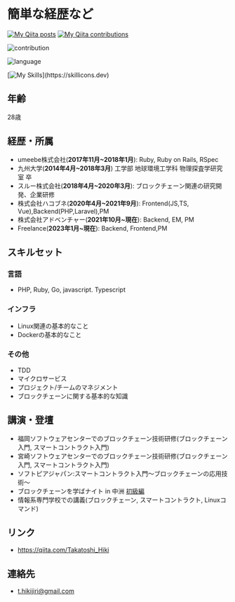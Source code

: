 # 簡単な経歴など

[![My Qiita posts](https://qiita-badge.apiapi.app/s/Takatoshi_Hiki/posts.svg)](http://qiita.com/Takatoshi_Hiki)
[![My Qiita contributions](https://qiita-badge.apiapi.app/s/Takatoshi_Hiki/contributions.svg)](http://qiita.com/Takatoshi_Hiki)

![contribution](https://github-contribution-stats.vercel.app/api/?username=takatoshiH)

![language](https://github-readme-stats.vercel.app/api/top-langs/?username=takatoshiH&layout=compact)

[![My Skills](https://skillicons.dev/icons?i=js,html,css,aws,git,github,gitlab,go,laravel,linux,mysql,nginx,php,rails,ruby,solidity,ts,vue,)](https://skillicons.dev)


## 年齢
28歳

## 経歴・所属
* umeebe株式会社(**2017年11月~2018年1月**): Ruby, Ruby on Rails, RSpec
* 九州大学(**2014年4月~2018年3月**) 工学部 地球環境工学科 物理探査学研究室 卒
* スルー株式会社(**2018年4月~2020年3月**): ブロックチェーン関連の研究開発、企業研修
* 株式会社ハコブネ(**2020年4月~2021年9月**): Frontend(JS,TS, Vue),Backend(PHP,Laravel),PM
* 株式会社アドベンチャー(**2021年10月~現在**): Backend, EM, PM
* Freelance(**2023年1月~現在**): Backend, Frontend,PM

## スキルセット
### 言語
* PHP, Ruby, Go, javascript. Typescript

### インフラ
* Linux関連の基本的なこと
* Dockerの基本的なこと

### その他
* TDD
* マイクロサービス
* プロジェクト/チームのマネジメント
* ブロックチェーンに関する基本的な知識

## 講演・登壇
* 福岡ソフトウェアセンターでのブロックチェーン技術研修(ブロックチェーン入門, スマートコントラクト入門)
* 宮崎ソフトウェアセンターでのブロックチェーン技術研修(ブロックチェーン入門, スマートコントラクト入門)
* ソフトピアジャパン:スマートコントラクト入門～ブロックチェーンの応用技術～
* ブロックチェーンを学ばナイト in 中洲 [初級編](https://gbec.connpass.com/event/136500/)
* 情報系専門学校での講義(ブロックチェーン, スマートコントラクト, Linuxコマンド)

## リンク
* https://qiita.com/Takatoshi_Hiki

## 連絡先
* t.hikijiri@gmail.com

